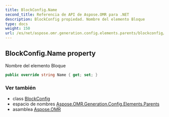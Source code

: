```yaml
---
title: BlockConfig.Name
second_title: Referencia de API de Aspose.OMR para .NET
description: BlockConfig propiedad. Nombre del elemento Bloque
type: docs
weight: 150
url: /es/net/aspose.omr.generation.config.elements.parents/blockconfig/name/
---
```

## BlockConfig.Name property

Nombre del elemento Bloque

```csharp
public override string Name { get; set; }
```

### Ver también

* class [BlockConfig](../)
* espacio de nombres [Aspose.OMR.Generation.Config.Elements.Parents](../../blockconfig/)
* asamblea [Aspose.OMR](../../../)


